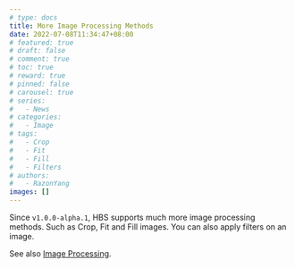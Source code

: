 ```yaml
---
# type: docs 
title: More Image Processing Methods
date: 2022-07-08T11:34:47+08:00
# featured: true
# draft: false
# comment: true
# toc: true
# reward: true
# pinned: false
# carousel: true
# series:
#   - News
# categories:
#   - Image
# tags: 
#   - Crop
#   - Fit
#   - Fill
#   - Filters
# authors:
#   - RazonYang
images: []
---
```


Since `v1.0.0-alpha.1`, HBS supports much more image processing methods. Such as Crop, Fit and Fill images. You can also apply filters on an image.

<!--more-->

See also [Image Processing](https://hbs.razonyang.com/v1/en/docs/image-processing/).
